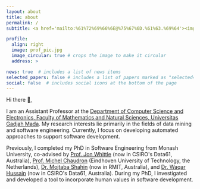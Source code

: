 ```yaml
---
layout: about
title: about
permalink: /
subtitle: <a href='mailto:%61%72%69%66%6E@%75%67%6D.%61%63.%69%64'><img height="38" src="assets/img/email-square-svgrepo-com.svg" /></a>  <a href="https://scholar.google.co.id/citations?user=LRNOs_AAAAAJ&hl=en"><img height="32" src="assets/img/google-scholar-svgrepo-com.svg" /></i></a>  <a href="https://www.linkedin.com/in/arifnurwidyantoro"><img height="43" src="assets/img/linkedin-svgrepo-com.svg" /></a> <a href="https://github.com/arifn"><img height="33" src="assets/img/github-svgrepo-com.svg" /></a>

profile:
  align: right
  image: prof_pic.jpg
  image_circular: true # crops the image to make it circular
  address: >

news: true  # includes a list of news items
selected_papers: false # includes a list of papers marked as "selected={true}"
social: false  # includes social icons at the bottom of the page
---
```


Hi there :wave:,

I am an Assistant Professor at the [Department of Computer Science and Electronics, Faculty of Mathematics and Natural Sciences, Universitas Gadjah Mada](https://dcse.fmipa.ugm.ac.id/site/en/welcome/). My research interests lie primarily in the fields of data mining and software engineering. Currently, I focus on developing automated approaches to support software development.

Previously, I completed my PhD in Software Engineering from Monash University, co-advised by [Prof. Jon Whittle](https://scholar.google.com/citations?user=igMJAZwAAAAJ&hl=en) (now in CSIRO's Data61, Australia), [Prof. Michel Chaudron](https://scholar.google.com/citations?user=Y_0xou4AAAAJ&hl=en) (Eindhoven University of Technology, the Netherlands), [Dr. Mojtaba Shahin](https://scholar.google.com/citations?hl=en&user=Aml0q7sAAAAJ) (now in RMIT, Australia), and [Dr. Waqar Hussain](https://scholar.google.com/citations?hl=en&user=i4hbSqoAAAAJ) (now in CSIRO's Data61, Australia). During my PhD, I investigated and developed a tool to incorporate human values in software development.
